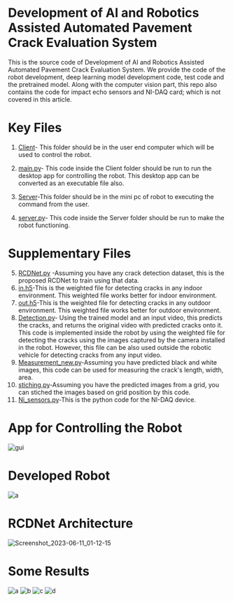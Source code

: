# Development of AI and Robotics Assisted Automated Pavement Crack Evaluation System

This is the source code of Development of AI and Robotics Assisted Automated Pavement Crack Evaluation System. We provide the code of the robot development, deep learning model development code, test code and the pretrained model. Along with the computer vision part, this repo also contains the code for impact echo sensors and NI-DAQ card; which is not covered in this article.

# Key Files
1. [Client](https://github.com/Masrur02/AMSEL_robot/tree/version_14.12.2021/Client)- This folder should be in the user end computer which will be used to control the robot.
2. [main.py](https://github.com/Masrur02/AMSEL_robot/blob/version_14.12.2021/Client/main.py)- This code inside the Client folder should be run to run the desktop app for controlling the robot. This desktop app can be converted as an executable file also.

3. [Server](https://github.com/Masrur02/AMSEL_robot/tree/version_14.12.2021/Server)-This folder should be in the mini pc of robot to executing the command from the user.
4. [server.py](https://github.com/Masrur02/AMSEL_robot/blob/version_14.12.2021/Server/server.py)- This code inside the Server folder should be run to make the robot functioning.
# Supplementary Files
5. [RCDNet.py](https://github.com/Masrur02/AMSEL_robot/blob/version_14.12.2021/RCDNet.ipynb) -Assuming you have any crack detection dataset, this is the proposed RCDNet to train using that data.
6. [in.h5](https://github.com/Masrur02/AMSEL_robot/blob/version_14.12.2021/Server/in.h5)-This is the weighted file for detecting cracks in any indoor environment. This weighted file works better for indoor environment.
7. [out.h5](https://github.com/Masrur02/AMSEL_robot/blob/version_14.12.2021/Server/out.h5)-This is the weighted file for detecting cracks in any outdoor environment. This weighted file works better for outdoor environment.
8. [Detection.py](https://github.com/Masrur02/AMSEL_robot/blob/version_14.12.2021/Detection.py)- Using the trained model and an input video, this predicts the cracks, and returns the original video with predicted cracks onto it. This code is implemented inside the robot by using the weighted file for detecting the cracks using the images captured by the camera installed in the robot. However, this file can be also used outside the robotic vehicle for detecting cracks from any input video.
9. [Measurement_new.py](https://github.com/Masrur02/AMSEL_robot/blob/version_14.12.2021/Measurement_new.py)-Assuming you have predicted black and white images, this code can be used for measuring the crack's length, width, area.
10. [stiching.py](https://github.com/Masrur02/AMSEL_robot/blob/version_14.12.2021/Stitching.py)-Assuming you have the predicted images from a grid, you can stiched the images based on grid position by this code.
11. [Ni_sensors.py](https://github.com/Masrur02/AMSEL_robot/blob/version_14.12.2021/NI_sensor.py)-This is the python code for the NI-DAQ device.

# App for Controlling the Robot
![gui](https://github.com/Masrur02/AMSEL_robot/assets/33350185/70617a74-a590-46ba-8d60-47b1a5306399)
# Developed Robot
![a](https://github.com/Masrur02/AMSEL_robot/assets/33350185/62a16a8d-030c-48c9-8663-dc443e0ffd0d)


# RCDNet Architecture
![Screenshot_2023-06-11_01-12-15](https://github.com/Masrur02/AMSEL_robot/assets/33350185/2a838675-e453-44cf-b912-95281c01e742)

# Some Results
![a](https://github.com/Masrur02/AMSEL_robot/assets/33350185/a1381022-3e19-49ee-87b4-b1fb2365cd4e)
![b](https://github.com/Masrur02/AMSEL_robot/assets/33350185/e30a7d67-74ff-4e1b-9307-25eeca688813)
![c](https://github.com/Masrur02/AMSEL_robot/assets/33350185/d3993053-eb63-4d8c-87ae-d09c48a84f60)
![d](https://github.com/Masrur02/AMSEL_robot/assets/33350185/1e78f8b1-583f-4937-bfb5-697659089d66)








